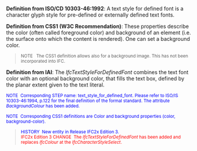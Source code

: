 ﻿**Definition
from ISO/CD 10303-46:1992**: A text style for defined font is a character glyph style for pre-defined or externally defined text fonts.

**Definition
from CSS1 (W3C
Recommendation)**: These properties describe the color (often called foreground color) and background of an element (i.e. the surface onto which the content is rendered). One can set a background color.

> <small>NOTE
&nbsp;
The CSS1 definition allows also for a background image. This has not
been incorporated into IFC.
  </small>

**Definition
from IAI**: The _IfcTextStyleForDefinedFont_ combines the text font color with an optional background color, that fills the text box, defined by the planar extent given to the text literal.

> <small>
  <font color="#0000ff">
NOTE&nbsp; Corresponding
STEP name: text_style_for_defined_font. Please refer to ISO/IS
10303-46:1994, p.122 for the
final definition of the formal standard. The attribute <i>BackgroundColour</i>
has been added.</font>
  </small>

> <small>
  <font color="#0000ff">NOTE&nbsp;
Corresponding CSS1 definitions are Color and background
properties (color, background-color).</font>
  </small>

> <small><font color="#0000ff">HISTORY&nbsp;
New entity in Release IFC2x Edition 3.</font></small>  
> <font color="#ff0000"><small>IFC2x
Edition 3 CHANGE&nbsp; The <i>IfcTextStyleForDefinedFont</i>
has been added and replaces <i>IfcColour</i>
at the <i>IfcCharacterStyleSelect</i>.</small></font>